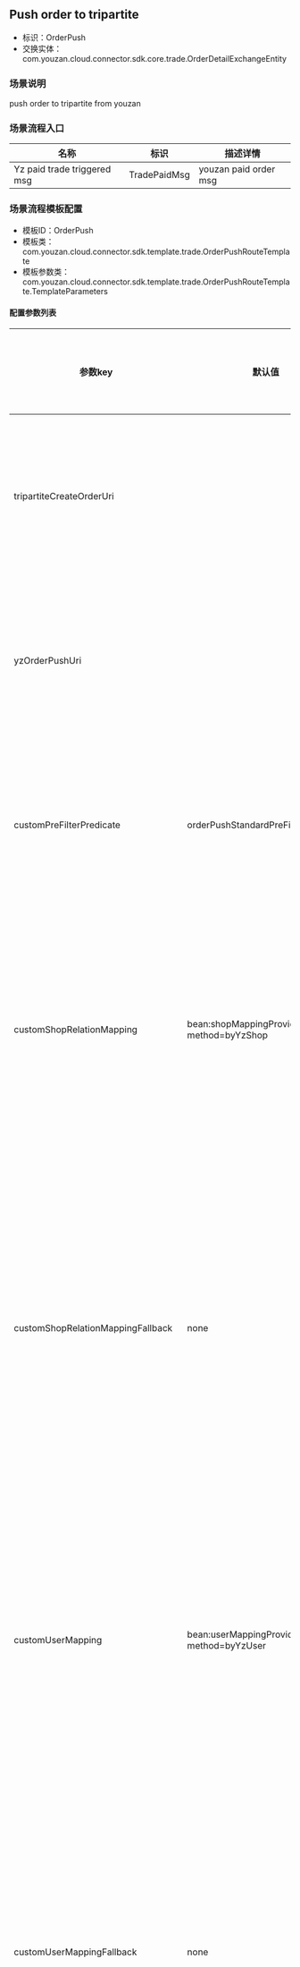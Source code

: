 ## Push order to tripartite
- 标识：OrderPush
- 交换实体：com.youzan.cloud.connector.sdk.core.trade.OrderDetailExchangeEntity
### 场景说明
push order to tripartite from youzan
### 场景流程入口

名称 | 标识 | 描述详情
---|---|---
Yz paid trade triggered msg | TradePaidMsg | youzan paid order msg

### 场景流程模板配置
- 模板ID：OrderPush
- 模板类：com.youzan.cloud.connector.sdk.template.trade.OrderPushRouteTemplate
- 模板参数类：com.youzan.cloud.connector.sdk.template.trade.OrderPushRouteTemplate.TemplateParameters

#### 配置参数列表

<table xmlns="http://www.w3.org/1999/html" xmlns="http://www.w3.org/1999/html">
    <colgroup>
        <col style="white-space: normal;"/>
        <col style="white-space: normal;" />
        <col style="white-space: normal;" />
        <col style="white-space: normal;" />
        <col style="white-space: normal;" />
        <col style="white-space: normal; width: 15%" />
        <col style="white-space: normal; width: 15%" />
    </colgroup>
    <thead>
    <tr>
        <th>参数key</th>
        <th>默认值</th>
        <th>可选值</th>
        <th>关联场景流程</th>
        <th>允许定制</th>
        <th>定制示例</th>
        <th>参数描述</th>
    </tr>
    </thead>
    <tbody>
            <tr>
                <td>tripartiteCreateOrderUri</td>
                <td></td>
                <td></td>
                <td></td>
                <td>Y</td>
                <td></td>
                <td>三方厂商对接创建订单实现</td>
            </tr>
            <tr>
                <td>yzOrderPushUri</td>
                <td></td>
                <td>OrderPushTemplateYzTemplate-alpha : 有赞订单同步标准流程实现alpha版本 <br> </td>
                <td></td>
                <td>Y</td>
                <td></td>
                <td>有赞订单同步标准流程实现</td>
            </tr>
            <tr>
                <td>customPreFilterPredicate</td>
                <td>orderPushStandardPreFilterPredicate</td>
                <td>orderPushStandardPreFilterPredicate : 有赞订单默认前置过滤规则，1.crm订单不同步；2.礼品卡订单不同步； 3.虚拟订单不同步；4.分销订单不同步 <br> </td>
                <td></td>
                <td>Y</td>
                <td>自定义组件实现{@link(com.youzan.cloud.connector.sdk.api.common.ExchangeFilterPredicate)}</td>
                <td>有赞订单同步前置过滤处理</td>
            </tr>
            <tr>
                <td>customShopRelationMapping</td>
                <td>bean:shopMappingProviderImpl?method=byYzShop</td>
                <td>bean:shopMappingProviderImpl?method=byYzShop : 根据shop_relation表配置查询有赞店铺映射的外部店铺标识 <br> </td>
                <td></td>
                <td>Y</td>
                <td>自定义组件实现{@link ShopMappingProvider#byYzShop(com.youzan.cloud.connector.sdk.api.shop.model.ByYzShopQryParam)}</td>
                <td>查询订单关联的有赞店铺映射的外部店铺</td>
            </tr>
            <tr>
                <td>customShopRelationMappingFallback</td>
                <td>none</td>
                <td>none : 不存在店铺映射降级逻辑，未找到映射时抛出异常阻断流程执行 <br> allowNull : 店铺映射允许为空，未找到映射时流程继续执行 <br> </td>
                <td></td>
                <td>Y</td>
                <td>自定义组件实现{@link ShopMappingProvider#byYzShop(com.youzan.cloud.connector.sdk.api.shop.model.ByYzShopQryParam)}</td>
                <td>查询订单关联的有赞店铺映射的外部店铺失败时的降级处理</td>
            </tr>
            <tr>
                <td>customUserMapping</td>
                <td>bean:userMappingProviderImpl?method=byYzUser</td>
                <td>bean:userMappingProviderImpl?method=byYzUser : 根据会员打通的映射表user_relation,查询会员映射的外部会员标识 <br> </td>
                <td></td>
                <td>Y</td>
                <td>自定义组件实现{@link com.youzan.cloud.connector.sdk.api.user.UserMappingProvider#byYzUser(com.youzan.cloud.connector.sdk.api.user.model.ByYzUserQryParam)}</td>
                <td>查询订单关联的有赞会员映射的外部会员标识</td>
            </tr>
            <tr>
                <td>customUserMappingFallback</td>
                <td>none</td>
                <td>none : 不存在会员映射降级逻辑，未找到映射时抛出异常阻断流程执行 <br> allowNull : 会员映射允许为空，未找到映射时流程继续执行 <br> </td>
                <td></td>
                <td>Y</td>
                <td>自定义组件实现{@link com.youzan.cloud.connector.sdk.api.user.UserMappingProvider#byYzUser(com.youzan.cloud.connector.sdk.api.user.model.ByYzUserQryParam)}</td>
                <td>查询订单关联的有赞会员映射的外部会员失败时的降级处理</td>
            </tr>
            <tr>
                <td>customSalesGuideMapping</td>
                <td>bean:guideMappingProviderImpl?method=byYzGuide</td>
                <td>bean:guideMappingProviderImpl?method=byYzGuide : 根据导购打通的映射表shopping_guide_relation,查询导购映射的外部导购标识 <br> </td>
                <td></td>
                <td>Y</td>
                <td>自定义组件实现{@link GuideMappingProvider#byYzGuide(com.youzan.cloud.connector.sdk.api.guide.model.ByYzGuideQryParam)}</td>
                <td>查询订单关联的有赞销售导购映射的外部导购标识</td>
            </tr>
            <tr>
                <td>customSalesGuideMappingFallback</td>
                <td>none</td>
                <td>none : 不存在导购映射降级逻辑，未找到映射时抛出异常阻断流程执行 <br> allowNull : 导购映射允许为空，未找到映射时流程继续执行 <br> </td>
                <td></td>
                <td>Y</td>
                <td>自定义组件实现{@link GuideMappingProvider#byYzGuide(com.youzan.cloud.connector.sdk.api.guide.model.ByYzGuideQryParam)}</td>
                <td>查询订单关联的有赞销售导购映射的外部导购失败时的降级处理</td>
            </tr>
            <tr>
                <td>customServicesGuideMapping</td>
                <td>bean:guideMappingProviderImpl?method=byYzGuide</td>
                <td>bean:guideMappingProviderImpl?method=byYzGuide : 根据导购打通的映射表shopping_guide_relation,查询导购映射的外部导购标识 <br> </td>
                <td></td>
                <td>Y</td>
                <td>自定义组件实现{@link GuideMappingProvider#byYzGuide(com.youzan.cloud.connector.sdk.api.guide.model.ByYzGuideQryParam)}</td>
                <td>查询订单关联的有赞会员专属导购映射的外部导购标识</td>
            </tr>
            <tr>
                <td>customServicesGuideMappingFallback</td>
                <td>none</td>
                <td>none : 不存在导购映射降级逻辑，未找到映射时抛出异常阻断流程执行 <br> allowNull : 导购映射允许为空，未找到映射时流程继续执行 <br> </td>
                <td></td>
                <td>Y</td>
                <td>自定义组件实现{@link GuideMappingProvider#byYzGuide(com.youzan.cloud.connector.sdk.api.guide.model.ByYzGuideQryParam)}</td>
                <td>查询订单关联的有赞会员专属导购映射的外部导购失败时的降级处理</td>
            </tr>
            <tr>
                <td>customPostFilterPredicate</td>
                <td>none</td>
                <td>none : 不存在订单后置过滤处理组件 <br> </td>
                <td></td>
                <td>Y</td>
                <td>自定义组件实现{@link(com.youzan.cloud.connector.sdk.api.common.ExchangeFilterPredicate)}</td>
                <td>有赞订单同步后置过滤处理</td>
            </tr>
            <tr>
                <td>customItemMapping</td>
                <td>bean:fullItemMappingFacadeImpl?method=queryOutFullItemInfo</td>
                <td>bean:fullItemMappingFacadeImpl?method=queryOutFullItemInfo : 根据商品打通的映射表item_relation,查询商品映射的外部商品标识 <br> </td>
                <td></td>
                <td>Y</td>
                <td>自定义组件实现{@link FullItemMappingFacade#queryOutFullItemInfo(com.youzan.cloud.connector.sdk.api.item.model.QueryOutFullItemParam)}</td>
                <td>查询子订单关联的有赞商品映射的外部商品标识</td>
            </tr>
            <tr>
                <td>customItemMappingFallback</td>
                <td>none</td>
                <td>none : 不存在商品映射降级逻辑，未找到映射时抛出异常阻断流程执行 <br> allowNull : 商品映射允许为空，未找到映射时流程继续执行 <br> </td>
                <td></td>
                <td>Y</td>
                <td>自定义组件实现{@link FullItemMappingFacade#queryOutFullItemInfo(com.youzan.cloud.connector.sdk.api.item.model.QueryOutFullItemParam)}</td>
                <td>查询子订单关联的有赞商品映射的外部商品不存在时的降级处理</td>
            </tr>
            <tr>
                <td>customItemGuideMapping</td>
                <td>bean:guideMappingProviderImpl?method=byYzGuide</td>
                <td>bean:guideMappingProviderImpl?method=byYzGuide : 根据导购打通的映射表shopping_guide_relation,查询导购映射的外部导购标识 <br> </td>
                <td></td>
                <td>Y</td>
                <td>自定义组件实现{@link GuideMappingProvider#byYzGuide(com.youzan.cloud.connector.sdk.api.guide.model.ByYzGuideQryParam)}</td>
                <td>查询子订单关联的有赞商品导购映射的外部导购标识</td>
            </tr>
            <tr>
                <td>customItemGuideMappingFallback</td>
                <td>none</td>
                <td>none : 不存在导购映射降级逻辑，未找到映射时抛出异常阻断流程执行 <br> allowNull : 商品导购映射允许为空，未找到映射时流程继续执行 <br> </td>
                <td></td>
                <td>Y</td>
                <td>自定义组件实现{@link GuideMappingProvider#byYzGuide(com.youzan.cloud.connector.sdk.api.guide.model.ByYzGuideQryParam)}</td>
                <td>查询子订单关联的有赞商品导购映射的外部导购不存在时的降级处理</td>
            </tr>
            <tr>
                <td>customSalesmanMapping</td>
                <td>bean:guideMappingProviderImpl?method=byYzGuide</td>
                <td>bean:guideMappingProviderImpl?method=byYzGuide : 根据导购打通的映射表shopping_guide_relation,查询导购映射的外部导购标识 <br> </td>
                <td></td>
                <td>Y</td>
                <td>自定义组件实现{@link GuideMappingProvider#byYzGuide(com.youzan.cloud.connector.sdk.api.guide.model.ByYzGuideQryParam)}</td>
                <td>查询订单关联的有赞分销员映射的外部分销员标识</td>
            </tr>
            <tr>
                <td>customSalesmanMappingFallback</td>
                <td>none</td>
                <td>none : 不存在分销员映射降级逻辑，未找到映射时抛出异常阻断流程执行 <br> allowNull : 分销员映射允许为空，未找到映射时流程继续执行 <br> </td>
                <td></td>
                <td>Y</td>
                <td>自定义组件实现{@link GuideMappingProvider#byYzGuide(com.youzan.cloud.connector.sdk.api.guide.model.ByYzGuideQryParam)}</td>
                <td>查询订单关联的有赞分销员映射的外部分销员不存在时的降级处理</td>
            </tr>
    </tbody>
</table>


